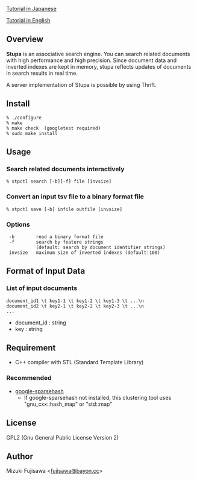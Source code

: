 [Tutorial in Japanese](https://github.com/fujimizu/stupa/wiki/Tutorial_Japanese)

[Tutorial in English](https://github.com/fujimizu/stupa/wiki/Tutorial_English)

## Overview ##

**Stupa** is an associative search engine. You can search related documents with high performance and high precision. Since document data and inverted indexes are kept in memory, stupa reflects updates of documents in search results in real time.

A server implementation of Stupa is possible by using Thrift.

## Install ##

```
% ./configure
% make
% make check  (googletest required)
% sudo make install
```

## Usage ##

### Search related documents interactively ###
```
% stpctl search [-b][-f] file [invsize]
```

### Convert an input tsv file to a binary format file ###
```
% stpctl save [-b] infile outfile [invsize]
```

### Options ###
```
 -b        read a binary format file
 -f        search by feature strings
           (default: search by document identifier strings)
 invsize   maximum size of inverted indexes (default:100)
```

## Format of Input Data ##

### List of input documents ###
```
document_id1 \t key1-1 \t key1-2 \t key1-3 \t ...\n
document_id2 \t key2-1 \t key2-2 \t key2-3 \t ...\n
...
```
  * document\_id : string
  * key         : string

## Requirement ##
  * C++ compiler with STL (Standard Template Library)

### Recommended ###
  * [google-sparsehash](http://code.google.com/p/google-sparsehash/)
    * If google-sparsehash not installed, this clustering tool uses "gnu\_cxx::hash\_map" or "std::map"

## License ##
GPL2 (Gnu General Public License Version 2)

## Author ##
Mizuki Fujisawa <[fujisawa@bayon.cc](mailto:fujisawa@bayon.cc)>
